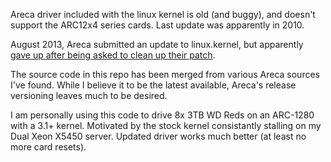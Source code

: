Areca driver included with the linux kernel is old (and buggy), and doesn't support the ARC12x4 series cards.  Last update was apparently in 2010.

August 2013, Areca submitted an update to linux.kernel, but apparently [gave up after being asked to clean up their patch][1].

The source code in this repo has been merged from various Areca sources I've found.  While I believe it to be the latest available, Areca's release versioning leaves much to be desired.

I am personally using this code to drive 8x 3TB WD Reds on an ARC-1280 with a 3.1+ kernel.  Motivated by the stock kernel consistantly stalling on my Dual Xeon X5450 server.  Updated driver works much better (at least no more card resets).

[1]: https://groups.google.com/forum/#!topic/linux.kernel/d112jJYRLUA
